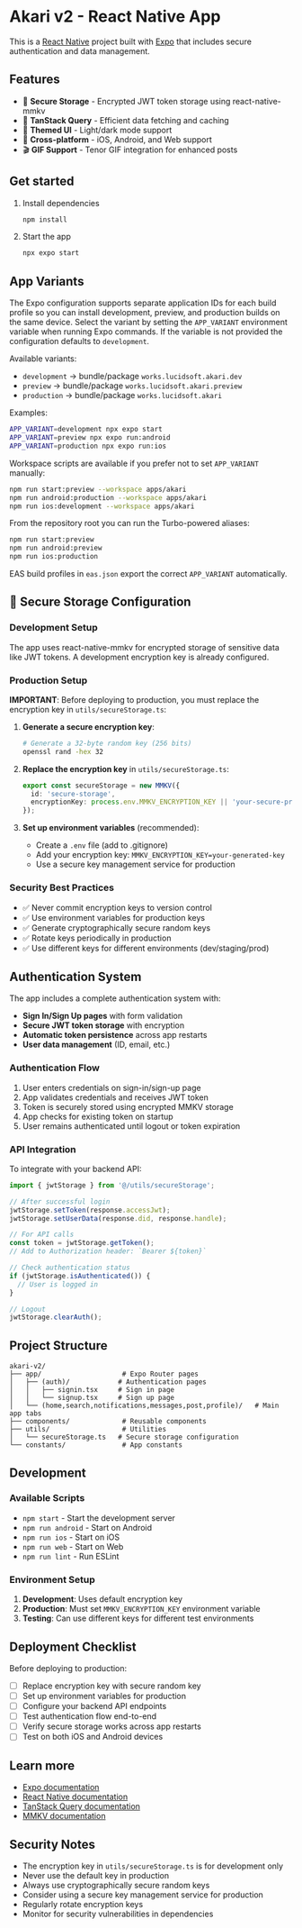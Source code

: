 # Akari v2 - React Native App

This is a [React Native](https://reactnative.dev) project built with [Expo](https://expo.dev) that includes secure authentication and data management.

## Features

- 🔐 **Secure Storage** - Encrypted JWT token storage using react-native-mmkv
- 🔄 **TanStack Query** - Efficient data fetching and caching
- 🎨 **Themed UI** - Light/dark mode support
- 📱 **Cross-platform** - iOS, Android, and Web support
- 🎬 **GIF Support** - Tenor GIF integration for enhanced posts

## Get started

1. Install dependencies

   ```bash
   npm install
   ```

2. Start the app

   ```bash
   npx expo start
   ```

## App Variants

The Expo configuration supports separate application IDs for each build profile so you can install development, preview, and production builds on the same device. Select the variant by setting the `APP_VARIANT` environment variable when running Expo commands. If the variable is not provided the configuration defaults to `development`.

Available variants:

- `development` → bundle/package `works.lucidsoft.akari.dev`
- `preview` → bundle/package `works.lucidsoft.akari.preview`
- `production` → bundle/package `works.lucidsoft.akari`

Examples:

```bash
APP_VARIANT=development npx expo start
APP_VARIANT=preview npx expo run:android
APP_VARIANT=production npx expo run:ios
```

Workspace scripts are available if you prefer not to set `APP_VARIANT` manually:

```bash
npm run start:preview --workspace apps/akari
npm run android:production --workspace apps/akari
npm run ios:development --workspace apps/akari
```

From the repository root you can run the Turbo-powered aliases:

```bash
npm run start:preview
npm run android:preview
npm run ios:production
```

EAS build profiles in `eas.json` export the correct `APP_VARIANT` automatically.

## 🔐 Secure Storage Configuration

### Development Setup

The app uses react-native-mmkv for encrypted storage of sensitive data like JWT tokens. A development encryption key is already configured.

### Production Setup

**IMPORTANT**: Before deploying to production, you must replace the encryption key in `utils/secureStorage.ts`:

1. **Generate a secure encryption key**:

   ```bash
   # Generate a 32-byte random key (256 bits)
   openssl rand -hex 32
   ```

2. **Replace the encryption key** in `utils/secureStorage.ts`:

   ```typescript
   export const secureStorage = new MMKV({
     id: 'secure-storage',
     encryptionKey: process.env.MMKV_ENCRYPTION_KEY || 'your-secure-production-key-here',
   });
   ```

3. **Set up environment variables** (recommended):
   - Create a `.env` file (add to .gitignore)
   - Add your encryption key: `MMKV_ENCRYPTION_KEY=your-generated-key`
   - Use a secure key management service for production

### Security Best Practices

- ✅ Never commit encryption keys to version control
- ✅ Use environment variables for production keys
- ✅ Generate cryptographically secure random keys
- ✅ Rotate keys periodically in production
- ✅ Use different keys for different environments (dev/staging/prod)

## Authentication System

The app includes a complete authentication system with:

- **Sign In/Sign Up pages** with form validation
- **Secure JWT token storage** with encryption
- **Automatic token persistence** across app restarts
- **User data management** (ID, email, etc.)

### Authentication Flow

1. User enters credentials on sign-in/sign-up page
2. App validates credentials and receives JWT token
3. Token is securely stored using encrypted MMKV storage
4. App checks for existing token on startup
5. User remains authenticated until logout or token expiration

### API Integration

To integrate with your backend API:

```typescript
import { jwtStorage } from '@/utils/secureStorage';

// After successful login
jwtStorage.setToken(response.accessJwt);
jwtStorage.setUserData(response.did, response.handle);

// For API calls
const token = jwtStorage.getToken();
// Add to Authorization header: `Bearer ${token}`

// Check authentication status
if (jwtStorage.isAuthenticated()) {
  // User is logged in
}

// Logout
jwtStorage.clearAuth();
```

## Project Structure

```
akari-v2/
├── app/                    # Expo Router pages
│   ├── (auth)/            # Authentication pages
│   │   ├── signin.tsx     # Sign in page
│   │   └── signup.tsx     # Sign up page
│   └── (home,search,notifications,messages,post,profile)/   # Main app tabs
├── components/             # Reusable components
├── utils/                  # Utilities
│   └── secureStorage.ts   # Secure storage configuration
└── constants/              # App constants
```

## Development

### Available Scripts

- `npm start` - Start the development server
- `npm run android` - Start on Android
- `npm run ios` - Start on iOS
- `npm run web` - Start on Web
- `npm run lint` - Run ESLint

### Environment Setup

1. **Development**: Uses default encryption key
2. **Production**: Must set `MMKV_ENCRYPTION_KEY` environment variable
3. **Testing**: Can use different keys for different test environments

## Deployment Checklist

Before deploying to production:

- [ ] Replace encryption key with secure random key
- [ ] Set up environment variables for production
- [ ] Configure your backend API endpoints
- [ ] Test authentication flow end-to-end
- [ ] Verify secure storage works across app restarts
- [ ] Test on both iOS and Android devices

## Learn more

- [Expo documentation](https://docs.expo.dev/)
- [React Native documentation](https://reactnative.dev/)
- [TanStack Query documentation](https://tanstack.com/query)
- [MMKV documentation](https://github.com/mrousavy/react-native-mmkv)

## Security Notes

- The encryption key in `utils/secureStorage.ts` is for development only
- Never use the default key in production
- Always use cryptographically secure random keys
- Consider using a secure key management service for production
- Regularly rotate encryption keys
- Monitor for security vulnerabilities in dependencies
